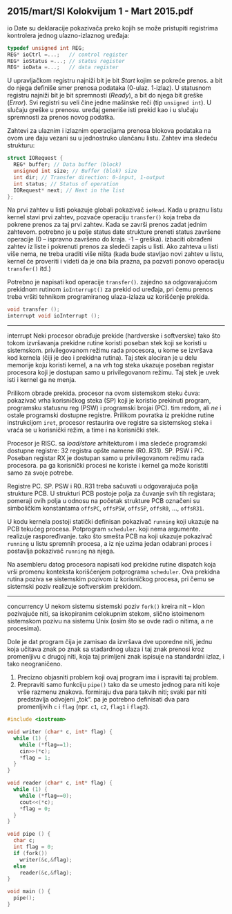 2015/mart/SI Kolokvijum 1 - Mart 2015.pdf
--------------------------------------------------------------------------------
io
Date su deklaracije pokazivača preko kojih se može pristupiti registrima kontrolera jednog ulazno-izlaznog uređaja:
```cpp
typedef unsigned int REG;
REG* ioCtrl =...;   // control register
REG* ioStatus =...; // status register
REG* ioData =...;   // data register
```
U upravljačkom registru najniži bit je bit *Start* kojim se pokreće prenos. a bit do njega definiše smer prenosa podataka (0-ulaz. 1-izlaz). U statusnom registru najniži bit je bit spremnosti (*Ready*), a bit do njega bit greške (*Error*). Svi registri su veli
čine jedne mašinske reči (tip `unsigned int`). U slučaju greške u prenosu. uređaj generiše isti prekid kao i u
slučaju spremnosti za prenos novog podatka.

Zahtevi za ulaznim i izlaznim operacijama prenosa blokova podataka na ovom ure
đaju vezani su u jednostruko ulančanu listu. Zahtev ima sledeću strukturu:
```cpp
struct IORequest {
  REG* buffer; // Data buffer (block)
  unsigned int size; // Buffer (blok) size
  int dir; // Transfer direction: 0-input, 1-output
  int status; // Status of operation
  IORequest* next; // Next in the list
};
```
Na prvi zahtev u listi pokazuje globali pokazivač `ioHead`. Kada u praznu listu kernel stavi
prvi zahtev, pozvaće operaciju `transfer()` koja treba da pokrene prenos za taj prvi zahtev.
Kada se završi prenos zadat jednim zahtevom. potrebno je u polje status date strukture
preneti status završene operacije (0 –  ispravno završeno do kraja. -1 –  greška). izbaciti
obrađeni zahtev iz liste i pokrenuti prenos za sledeći zapis u listi. Ako zahteva u listi više
nema, ne treba uraditi više ništa (kada bude stavljao novi zahtev u listu, kernel
će proveriti i videti da je ona bila prazna, pa pozvati ponovo operaciju `transfer()` itd.)

Potrebno je napisati kod operacije `transfer()`. zajedno sa odgovarajućom prekidnom
rutinom `ioInterrupt()` za prekid od uređaja, pri čemu prenos treba vršiti tehnikom
programiranog ulaza-izlaza uz korišćenje prekida.
```cpp
void transfer ();
interrupt void ioInterrupt ();
```

--------------------------------------------------------------------------------
interrupt
Neki procesor obrađuje prekide (hardverske i softverske) tako što tokom izvršavanja prekidne
rutine koristi poseban stek koji se koristi u sistemskom. privilegovanom režimu rada
procesora, u kome se izvršava kod kernela (čiji je deo i prekidna rutina). Taj stek alociran je
u delu memorije koju koristi kernel, a na vrh tog steka ukazuje poseban registar procesora koji
je dostupan samo u privilegovanom režimu. Taj stek je uvek isti i kernel ga ne menja.

Prilikom obrade prekida. procesor na ovom sistemskom steku čuva: pokazivač vrha
korisničkog steka (SP) koji je koristio prekinuti program, programsku statusnu reg (PSW) i
programski brojai (PC). tim redom, ali *ne* i ostale programski dostupne registre. Prilikom
povratka iz prekidne rutine instrukcijom `iret`, procesor restaurira ove registre sa sistemskog
steka i vraća se u korisnički režim, a time i na korisnički stek.

Procesor je RISC. sa *load/store* arhitekturom i ima sledeće programski dostupne registre: 32
registra opšte namene (R0..R31). SP. PSW i PC. Poseban registar RX je dostupan samo u
privilegovanom režimu rada procesora. pa ga korisnički procesi ne koriste i kernel ga može
koristiti samo za svoje potrebe.

Registre PC. SP. PSW i R0..R31 treba sačuvati u odgovarajuća polja strukture PCB. U
strukturi PCB postoje polja za čuvanje svih tih registara; pomeraji ovih polja u odnosu na
početak strukture PCB označeni su simboličkim konstantama `offsPC`, `offsPSW`, `offsSP`,
`offsR0`, ..., `offsR31`.

U kodu kernela postoji statički definisan pokazivač `running` koji ukazuje na PCB tekućeg
procesa. Potprogram `scheduler`. koji nema argumente. realizuje raspoređivanje. tako što
smešta PCB na koji ukazuje pokazivač `running` u listu spremnih procesa, a iz nje uzima jedan
odabrani proces i postavlja pokazivač `running` na njega.

Na asembleru datog procesora napisati kod prekidne rutine dispatch koja vrši promenu
konteksta korišćenjem potprograma `scheduler`. Ova prekidna rutina poziva se sistemskim
pozivom iz korisničkog procesa, pri čemu se sistemski poziv realizuje softverskim prekidom.

--------------------------------------------------------------------------------
concurrency
U nekom sistemu sistemski poziv `fork()` kreira nit –  klon pozivajuće niti, sa iskopiranim
celokupnim stekom, slično istoimenom sistemskom pozivu na sistemu Unix (osim što se ovde
radi o nitima, a ne procesima).

Dole je dat program čija je zamisao da izvršava dve uporedne niti, jednu koja učitava znak po
znak sa stadardnog ulaza i taj znak prenosi kroz promenljivu c drugoj niti, koja taj primljeni
znak ispisuje na standardni izlaz, i tako neograničeno.

1. Precizno objasniti problem koji ovaj program ima i ispraviti taj problem.
2. Prepraviti samo funkciju `pipe()` tako da se umesto jednog para niti koje vrše razmenu
znakova. formiraju dva para takvih niti; svaki par niti predstavlja odvojeni „tok“. pa je
potrebno definisati dva para promenljivih `c` i `flag` (npr. `c1`, `c2`, `flag1` i `flag2`).

```cpp
#include <iostream>

void writer (char* c, int* flag) {
  while (1) {
    while (*flag==1);
    cin>>(*c);
    *flag = 1;
  }
}

void reader (char* c, int* flag) {
  while (1) {
    while (*flag==0);
    cout<<(*c);
    *flag = 0;
  }
}

void pipe () {
  char c;
  int flag = 0;
  if (fork())
    writer(&c,&flag);
  else
    reader(&c,&flag);
}

void main () {
  pipe();
}
```
